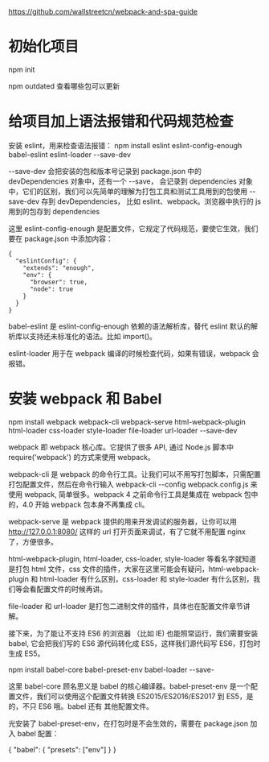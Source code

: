 https://github.com/wallstreetcn/webpack-and-spa-guide
# 初始化项目
npm init

npm outdated 查看哪些包可以更新

# 给项目加上语法报错和代码规范检查
安装 eslint，用来检查语法报错：
npm install eslint eslint-config-enough babel-eslint eslint-loader --save-dev

--save-dev 会把安装的包和版本号记录到 package.json 中的 devDependencies 对象中，还有一个 --save， 会记录到 dependencies 对象中，它们的区别，我们可以先简单的理解为打包工具和测试工具用到的包使用 --save-dev 存到 devDependencies， 比如 eslint、webpack。浏览器中执行的 js 用到的包存到 dependencies

这里 eslint-config-enough 是配置文件，它规定了代码规范，要使它生效，我们要在 package.json 中添加内容：
```
{
  "eslintConfig": {
    "extends": "enough",
    "env": {
      "browser": true,
      "node": true
    }
  }
}
```
babel-eslint 是 eslint-config-enough 依赖的语法解析库，替代 eslint 默认的解析库以支持还未标准化的语法。比如 import()。

eslint-loader 用于在 webpack 编译的时候检查代码，如果有错误，webpack 会报错。

# 安装 webpack 和 Babel
npm install webpack webpack-cli webpack-serve html-webpack-plugin html-loader css-loader style-loader file-loader url-loader --save-dev

webpack 即 webpack 核心库。它提供了很多 API, 通过 Node.js 脚本中 require('webpack') 的方式来使用 webpack。

webpack-cli 是 webpack 的命令行工具。让我们可以不用写打包脚本，只需配置打包配置文件，然后在命令行输入 webpack-cli --config webpack.config.js 来使用 webpack, 简单很多。webpack 4 之前命令行工具是集成在 webpack 包中的，4.0 开始 webpack 包本身不再集成 cli。

webpack-serve 是 webpack 提供的用来开发调试的服务器，让你可以用 http://127.0.0.1:8080/ 这样的 url 打开页面来调试，有了它就不用配置 nginx 了，方便很多。

html-webpack-plugin, html-loader, css-loader, style-loader 等看名字就知道是打包 html 文件，css 文件的插件，大家在这里可能会有疑问，html-webpack-plugin 和 html-loader 有什么区别，css-loader 和 style-loader 有什么区别，我们等会看配置文件的时候再讲。

file-loader 和 url-loader 是打包二进制文件的插件，具体也在配置文件章节讲解。

接下来，为了能让不支持 ES6 的浏览器 （比如 IE) 也能照常运行，我们需要安装 babel, 它会把我们写的 ES6 源代码转化成 ES5，这样我们源代码写 ES6，打包时生成 ES5。

npm install babel-core babel-preset-env babel-loader --save-

这里 babel-core 顾名思义是 babel 的核心编译器。babel-preset-env 是一个配置文件，我们可以使用这个配置文件转换 ES2015/ES2016/ES2017 到 ES5，是的，不只 ES6 哦。babel 还有 其他配置文件。

光安装了 babel-preset-env，在打包时是不会生效的，需要在 package.json 加入 babel 配置：

{
  "babel": {
    "presets": ["env"]
  }
}